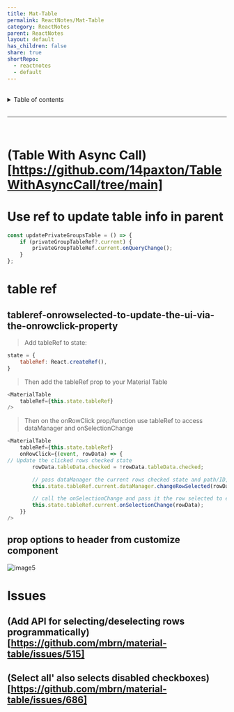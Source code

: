 ```yaml
---
title: Mat-Table
permalink: ReactNotes/Mat-Table
category: ReactNotes
parent: ReactNotes
layout: default
has_children: false
share: true
shortRepo:
  - reactnotes
  - default                
---
```


<br/>                

<details markdown="block">                      
<summary>                      
Table of contents                      
</summary>                      
{: .text-delta }                      
1. TOC                      
{:toc}                      
</details>                      

<br/>                      

***                      

<br/>      

# (Table With Async Call)[https://github.com/14paxton/TableWithAsyncCall/tree/main] 

# Use ref to update table info in parent

```javascript
const updatePrivateGroupsTable = () => {
    if (privateGroupTableRef?.current) {
        privateGroupTableRef.current.onQueryChange();
    }
};
```    

# table ref

## tableref-onrowselected-to-update-the-ui-via-the-onrowclick-property

> Add tableRef to state:

```javascript
state = {
    tableRef: React.createRef(),
}
```

> Then add the tableRef prop to your Material Table
>

```javascript
<MaterialTable
    tableRef={this.state.tableRef}
/>
```

> Then on the onRowClick prop/function use tableRef to access dataManager and onSelectionChange

```javascript
<MaterialTable
    tableRef={this.state.tableRef}
    onRowClick={(event, rowData) => {
// Update the clicked rows checked state
        rowData.tableData.checked = !rowData.tableData.checked;

        // pass dataManager the current rows checked state and path/ID, the path/ID needs to be an array, ex: [1]
        this.state.tableRef.current.dataManager.changeRowSelected(rowData.tableData.checked, [rowData.tableData.id]);

        // call the onSelectionChange and pass it the row selected to ensure it updates your selection properly for any custom onSelectionChange functions.
        this.state.tableRef.current.onSelectionChange(rowData);
    }}
/>
```

## prop options to header from customize component

![image5](https://user-images.githubusercontent.com/26972590/188926053-d48bcf30-3a9a-4d64-8a73-24c569724eeb.png)

# Issues

## (Add API for selecting/deselecting rows programmatically)[https://github.com/mbrn/material-table/issues/515] 

## (Select all' also selects disabled checkboxes)[https://github.com/mbrn/material-table/issues/686]